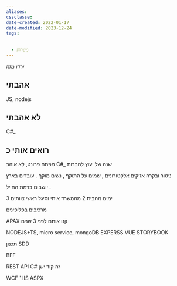 ```yaml
---
aliases: 
cssclasse: 
date-created: 2022-01-17
date-modified: 2023-12-24
tags:
  
  
  - משרות
---
```


*ירדו מזה*

אהבתי
----------
JS, nodejs

לא אהבתי
----------------
C#_

רואים אותי כ
---------------
מפתח פרונט, לא אוהב C#_
שנה של יעוץ לחברות

ניטור ובקרה
אזיקים אלקטורונים ,
שמים על התוקף , נשים מוקף .
עובדים בארץ

יושבים ברמת החייל .

3 ימים מהבית 2 מהמשרד
איתי וסיגל ראשי צוותים

מרכיבים בפליפינים

APAX קנו אותם לפני 3 שנים
 
NODEJS+TS, micro service, mongoDB
EXPERSS
VUE
STORYBOOK

תכנון
SDD

BFF

REST API
C# זה קוד ישן

WCF ' IIS
ASPX
